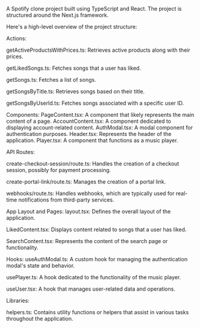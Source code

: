 A Spotify clone project built using TypeScript and React. The project is structured around the Next.js framework.

Here's a high-level overview of the project structure:


Actions:

getActiveProductsWithPrices.ts: Retrieves active products along with their prices.

getLikedSongs.ts: Fetches songs that a user has liked.

getSongs.ts: Fetches a list of songs.

getSongsByTitle.ts: Retrieves songs based on their title.

getSongsByUserId.ts: Fetches songs associated with a specific user ID.

Components:
PageContent.tsx: A component that likely represents the main content of a page.
AccountContent.tsx: A component dedicated to displaying account-related content.
AuthModal.tsx: A modal component for authentication purposes.
Header.tsx: Represents the header of the application.
Player.tsx: A component that functions as a music player.

API Routes:

create-checkout-session/route.ts: Handles the creation of a checkout session, possibly for payment processing.

create-portal-link/route.ts: Manages the creation of a portal link.

webhooks/route.ts: Handles webhooks, which are typically used for real-time notifications from third-party services.

App Layout and Pages:
layout.tsx: Defines the overall layout of the application.

LikedContent.tsx: Displays content related to songs that a user has liked.

SearchContent.tsx: Represents the content of the search page or functionality.

Hooks:
useAuthModal.ts: A custom hook for managing the authentication modal's state and behavior.

usePlayer.ts: A hook dedicated to the functionality of the music player.

useUser.tsx: A hook that manages user-related data and operations.

Libraries:

helpers.ts: Contains utility functions or helpers that assist in various tasks throughout the application.